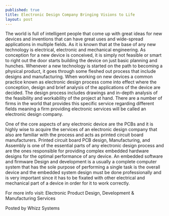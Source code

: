 ```yaml
---
published: true
title: Electronic Design Company Bringing Visions to Life
layout: post
---
```

The world is full of intelligent people that come up with great ideas for new devices and inventions that can have great uses and wide-spread applications in multiple fields. As it is known that at the base of any new technology is electrical, electronic and mechanical engineering. As conception for a new device is conceived, it is simply not feasible or smart to right out the door starts building the device on just basic planning and hunches. Whenever a new technology is started on the path to becoming a physical product, it goes through some fleshed out process that include designs and manufacturing. When working on new devices a common practice known as electronic design process come into effect where the conception, design and brief analysis of the applications of the device are decided. The design process includes drawings and in-depth analysis of the feasibility and workability of the project at hand. There are a number of firms in the world that provides this specific service regarding different fields meaning a firm providing electronic services will be called an electronic design company.

One of the core aspects of any electronic device are the PCBs and it is highly wise to acquire the services of an electronic design company that also are familiar with the process and acts as printed circuit board manufacturers. Printed circuit board PCB design, Manufacturing, and Assembly is one of the essential parts of any electronic design process and are the ones responsible for providing complex embedded hardware designs for the optimal performance of any device. An embedded software and firmware Design and development is a usually a complete computer system that has the sole purpose of performing a single task is the overall device and the embedded system design must be done professionally and is very important since it has to be fixated with other electrical and mechanical part of a device in order for it to work correctly.

For more info visit: Electronic Product Design, Development & Manufacturing Services

Posted by Whizz Systems
